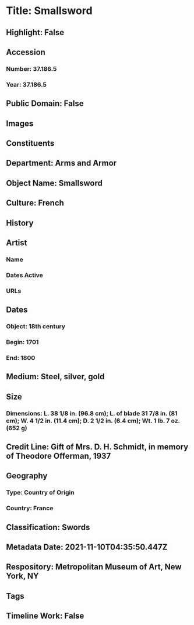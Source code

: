 # Title: Smallsword
## Highlight: False
## Accession
### Number: 37.186.5
### Year: 37.186.5
## Public Domain: False
## Images
## Constituents
## Department: Arms and Armor
## Object Name: Smallsword
## Culture: French
## History
## Artist
### Name
### Dates Active
### URLs
## Dates
### Object: 18th century
### Begin: 1701
### End: 1800
## Medium: Steel, silver, gold
## Size
### Dimensions: L. 38 1/8 in. (96.8 cm); L. of blade 31 7/8 in. (81 cm); W. 4 1/2 in. (11.4 cm); D. 2 1/2 in. (6.4 cm); Wt. 1 lb. 7 oz. (652 g)
## Credit Line: Gift of Mrs. D. H. Schmidt, in memory of Theodore Offerman, 1937
## Geography
### Type: Country of Origin
### Country: France
## Classification: Swords
## Metadata Date: 2021-11-10T04:35:50.447Z
## Respository: Metropolitan Museum of Art, New York, NY
## Tags
## Timeline Work: False
